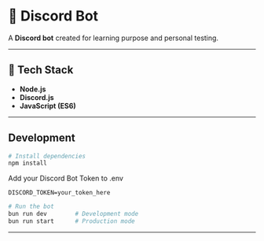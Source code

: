 # 🤖 Discord Bot

A **Discord bot** created for learning purpose and personal testing.

---

## 🚀 Tech Stack

-  **Node.js**   
-  **Discord.js**    
-  **JavaScript (ES6)**   

---

## Development

```bash
# Install dependencies
npm install
```

Add your Discord Bot Token to .env
```
DISCORD_TOKEN=your_token_here
```

```bash
# Run the bot
bun run dev        # Development mode
bun run start      # Production mode
```
---